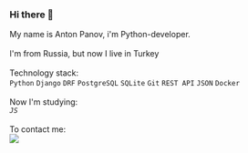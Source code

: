 ### Hi there 👋

My name is Anton Panov, i'm Python-developer.<br />
<br />
I'm from Russia, but now I live in Turkey<br />
<br />
Technology stack:<br />
`Python` `Django` `DRF` `PostgreSQL` `SQLite` `Git` `REST API` `JSON` `Docker`<br />
<br />
Now I'm studying:<br />
*`JS`* <br />
<br />
To contact me:<br />
[<img src="https://img.shields.io/badge/Telegram-#008000?style=for-the-badge&logo=Telegram&logoColor=white"/> ](https://t.me/APAnov_IBU70)

